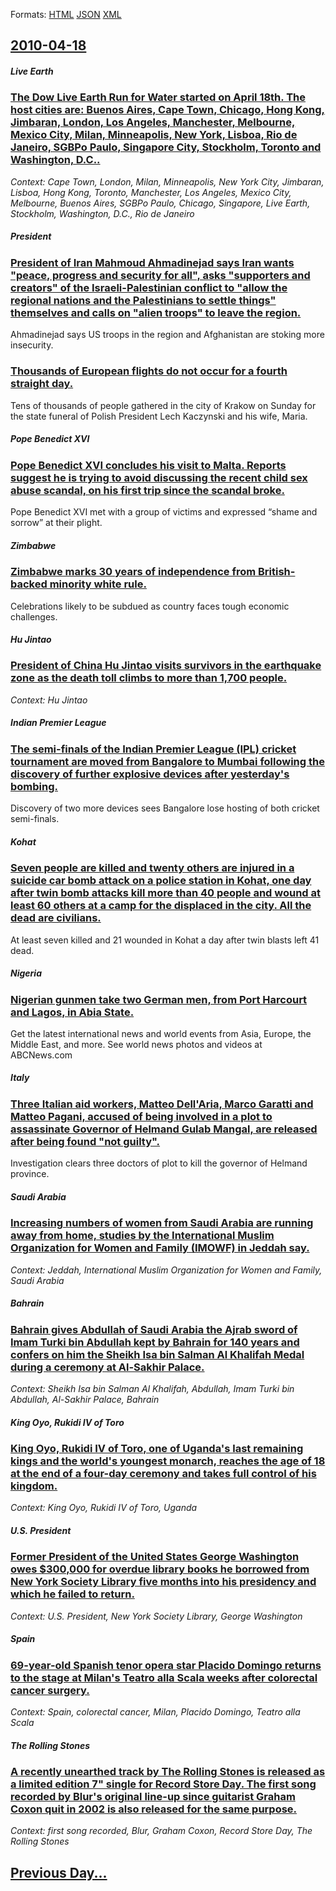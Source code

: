 
Formats: [HTML](2010/04/18/index.html)  [JSON](2010/04/18/index.json)  [XML](2010/04/18/index.xml)  

## [2010-04-18](/news/2010/04/18/index.md)

##### Live Earth
### [The Dow Live Earth Run for Water started on April 18th. The host cities are: Buenos Aires, Cape Town, Chicago, Hong Kong, Jimbaran, London, Los Angeles, Manchester, Melbourne, Mexico City, Milan, Minneapolis, New York, Lisboa, Rio de Janeiro, SGBPo Paulo, Singapore City, Stockholm, Toronto and Washington, D.C.. ](/news/2010/04/18/the-dow-live-earth-run-for-water-started-on-april-18th-the-host-cities-are-buenos-aires-cape-town-chicago-hong-kong-jimbaran-london.md)
_Context: Cape Town, London, Milan, Minneapolis, New York City, Jimbaran, Lisboa, Hong Kong, Toronto, Manchester, Los Angeles, Mexico City, Melbourne, Buenos Aires, SGBPo Paulo, Chicago, Singapore, Live Earth, Stockholm, Washington, D.C., Rio de Janeiro_

##### President
### [President of Iran Mahmoud Ahmadinejad says Iran wants "peace, progress and security for all", asks "supporters and creators" of the Israeli-Palestinian conflict to "allow the regional nations and the Palestinians to settle things" themselves and calls on "alien troops" to leave the region. ](/news/2010/04/18/president-of-iran-mahmoud-ahmadinejad-says-iran-wants-peace-progress-and-security-for-all-asks-supporters-and-creators-of-the-israelia.md)
Ahmadinejad says US troops in the region and Afghanistan are stoking more insecurity.

##### 
### [Thousands of European flights do not occur for a fourth straight day. ](/news/2010/04/18/thousands-of-european-flights-do-not-occur-for-a-fourth-straight-day.md)
Tens of thousands of people gathered in the city of Krakow on Sunday for the state funeral of Polish President Lech Kaczynski and his wife, Maria.

##### Pope Benedict XVI
### [Pope Benedict XVI concludes his visit to Malta. Reports suggest he is trying to avoid discussing the recent child sex abuse scandal, on his first trip since the scandal broke. ](/news/2010/04/18/pope-benedict-xvi-concludes-his-visit-to-malta-reports-suggest-he-is-trying-to-avoid-discussing-the-recent-child-sex-abuse-scandal-on-his.md)
Pope Benedict XVI met with a group of victims and expressed “shame and sorrow” at their plight.

##### Zimbabwe
### [Zimbabwe marks 30 years of independence from British-backed minority white rule. ](/news/2010/04/18/zimbabwe-marks-30-years-of-independence-from-british-backed-minority-white-rule.md)
Celebrations likely to be subdued as country faces tough economic challenges.

##### Hu Jintao
### [President of China Hu Jintao visits survivors in the earthquake zone as the death toll climbs to more than 1,700 people. ](/news/2010/04/18/president-of-china-hu-jintao-visits-survivors-in-the-earthquake-zone-as-the-death-toll-climbs-to-more-than-1-700-people.md)
_Context: Hu Jintao_

##### Indian Premier League
### [The semi-finals of the Indian Premier League (IPL) cricket tournament are moved from Bangalore to Mumbai following the discovery of further explosive devices after yesterday's bombing. ](/news/2010/04/18/the-semi-finals-of-the-indian-premier-league-ipl-cricket-tournament-are-moved-from-bangalore-to-mumbai-following-the-discovery-of-further.md)
Discovery of two more devices sees Bangalore lose hosting of both cricket semi-finals.

##### Kohat
### [Seven people are killed and twenty others are injured in a suicide car bomb attack on a police station in Kohat, one day after twin bomb attacks kill more than 40 people and wound at least 60 others at a camp for the displaced in the city. All the dead are civilians. ](/news/2010/04/18/seven-people-are-killed-and-twenty-others-are-injured-in-a-suicide-car-bomb-attack-on-a-police-station-in-kohat-one-day-after-twin-bomb-att.md)
At least seven killed and 21 wounded in Kohat a day after twin blasts left 41 dead.

##### Nigeria
### [Nigerian gunmen take two German men, from Port Harcourt and Lagos, in Abia State. ](/news/2010/04/18/nigerian-gunmen-take-two-german-men-from-port-harcourt-and-lagos-in-abia-state.md)
Get the latest international news and world events from Asia, Europe, the Middle East, and more. See world news photos and videos at ABCNews.com

##### Italy
### [Three Italian aid workers, Matteo Dell'Aria, Marco Garatti and Matteo Pagani, accused of being involved in a plot to assassinate Governor of Helmand Gulab Mangal, are released after being found "not guilty". ](/news/2010/04/18/three-italian-aid-workers-matteo-dell-aria-marco-garatti-and-matteo-pagani-accused-of-being-involved-in-a-plot-to-assassinate-governor-of.md)
Investigation clears three doctors of plot to kill the governor of Helmand province.

##### Saudi Arabia
### [Increasing numbers of women from Saudi Arabia are running away from home, studies by the International Muslim Organization for Women and Family (IMOWF) in Jeddah say. ](/news/2010/04/18/increasing-numbers-of-women-from-saudi-arabia-are-running-away-from-home-studies-by-the-international-muslim-organization-for-women-and-fam.md)
_Context: Jeddah, International Muslim Organization for Women and Family, Saudi Arabia_

##### Bahrain
### [Bahrain gives Abdullah of Saudi Arabia the Ajrab sword of Imam Turki bin Abdullah kept by Bahrain for 140 years and confers on him the Sheikh Isa bin Salman Al Khalifah Medal during a ceremony at Al-Sakhir Palace. ](/news/2010/04/18/bahrain-gives-abdullah-of-saudi-arabia-the-ajrab-sword-of-imam-turki-bin-abdullah-kept-by-bahrain-for-140-years-and-confers-on-him-the-sheik.md)
_Context: Sheikh Isa bin Salman Al Khalifah, Abdullah, Imam Turki bin Abdullah, Al-Sakhir Palace, Bahrain_

##### King Oyo, Rukidi IV of Toro
### [King Oyo, Rukidi IV of Toro, one of Uganda's last remaining kings and the world's youngest monarch, reaches the age of 18 at the end of a four-day ceremony and takes full control of his kingdom. ](/news/2010/04/18/king-oyo-rukidi-iv-of-toro-one-of-uganda-s-last-remaining-kings-and-the-world-s-youngest-monarch-reaches-the-age-of-18-at-the-end-of-a-fo.md)
_Context: King Oyo, Rukidi IV of Toro, Uganda_

##### U.S. President
### [Former President of the United States George Washington owes $300,000 for overdue library books he borrowed from New York Society Library five months into his presidency and which he failed to return. ](/news/2010/04/18/former-president-of-the-united-states-george-washington-owes-300-000-for-overdue-library-books-he-borrowed-from-new-york-society-library-fi.md)
_Context: U.S. President, New York Society Library, George Washington_

##### Spain
### [69-year-old Spanish tenor opera star Placido Domingo returns to the stage at Milan's Teatro alla Scala weeks after colorectal cancer surgery. ](/news/2010/04/18/69-year-old-spanish-tenor-opera-star-pla-cido-domingo-returns-to-the-stage-at-milan-s-teatro-alla-scala-weeks-after-colorectal-cancer-surger.md)
_Context: Spain, colorectal cancer, Milan, Placido Domingo, Teatro alla Scala_

##### The Rolling Stones
### [A recently unearthed track by The Rolling Stones is released as a limited edition 7" single for Record Store Day. The first song recorded by Blur's original line-up since guitarist Graham Coxon quit in 2002 is also released for the same purpose. ](/news/2010/04/18/a-recently-unearthed-track-by-the-rolling-stones-is-released-as-a-limited-edition-7-single-for-record-store-day-the-first-song-recorded-by.md)
_Context: first song recorded, Blur, Graham Coxon, Record Store Day, The Rolling Stones_

## [Previous Day...](/news/2010/04/17/index.md)

